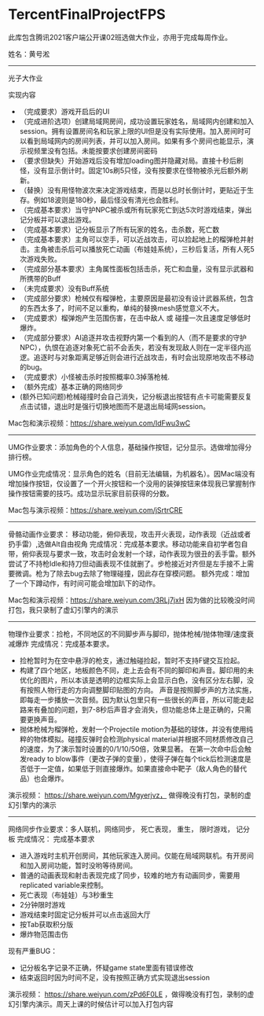 # TercentFinalProjectFPS
此库包含腾讯2021客户端公开课02班选做大作业，亦用于完成每周作业。

姓名：黄号淞

-------------------------------------------------------------------------------------------
光子大作业

实现内容
- （完成要求）游戏开启后的UI
- （完成进阶选项）创建局域网房间，成功设置玩家姓名，局域网内创建和加入session。拥有设置房间名和玩家上限的UI但是没有实际使用。加入房间时可以看到局域网内的房间列表，并可以加入房间。如果有多个房间也能显示，演示视频里没有包括。未能按要求创建房间密码
- （要求但缺失）开始游戏后没有增加loading图并隐藏对局。直接十秒后刷怪，没有显示倒计时。固定10s刷5只怪，没有按要求在怪物被杀光后额外刷新。
-  （替换）没有用怪物波次来决定游戏结束，而是以总时长倒计时，更贴近于生存。例如18波则是180秒，最后怪没有清光也会胜利。
-  （完成基本要求）当守护NPC被杀或所有玩家死亡到达5次时游戏结束，弹出记分板并可以退出游戏。
-  （完成基本要求）记分板显示了所有玩家的姓名，击杀数，死亡数
-  （完成基本要求）主角可以空手，可以近战攻击，可以捡起地上的榴弹枪并射击。主角被击杀后可以播放死亡动画（布娃娃系统），三秒后复活，所有人死5次游戏失败。
-  （完成部分基本要求）主角属性面板包括击杀，死亡和血量，没有显示武器和所携带的Buff
-  （未完成要求）没有Buff系统
-  （完成部分要求）枪械仅有榴弹枪，主要原因是最初没有设计武器系统，包含的东西太多了，时间不足以重构，单纯的替换mesh感觉意义不大。
-  （完成要求）榴弹炮产生范围伤害，在击中敌人 或 碰撞一次且速度足够低时爆炸。
-  （完成部分要求）AI追逐并攻击视野内第一个看到的人（而不是要求的守护NPC），仇恨在追逐对象死亡前不会丢失，若没有发现敌人则在一定半径内巡逻。追逐时与对象距离足够近则会进行近战攻击，有时会出现原地攻击不移动的bug。
-  （完成要求）小怪被击杀时按照概率0.3掉落枪械.
-  （额外完成）基本正确的网络同步
-  (额外已知问题)枪械碰撞时会自己消失，记分板退出按钮有点卡可能需要反复点击试错，退出时是强行切换地图而不是退出局域网session。

Mac包和演示视频：https://share.weiyun.com/IdFwu3wC

------------------------------------------------------------------------------------
UMG作业要求：添加角色的个人信息，基础操作按钮，记分显示。选做增加得分排行榜。

UMG作业完成情况：显示角色的姓名（目前无法编辑，为机器名）。因Mac端没有增加操作按钮，仅设置了一个开火按钮和一个没用的装弹按钮来体现我已掌握制作操作按钮需要的技巧。成功显示玩家目前获得的分数。

Mac包与演示视频：https://share.weiyun.com/jSrtrCRE

-------------------------------------------------------------------------------------------
骨骼动画作业要求： 移动功能，俯仰表现，攻击开火表现，动作表现（近战或者扔手雷）,选做Alt自由视角
完成情况：完成基本要求。移动功能来自初学者包自带，俯仰表现与要求一致，攻击时会发射一个球，动作表现为很丑的丢手雷。额外尝试了不持枪Idle和持刀但动画表现不佳就删了。步枪接近对齐但是左手接不上需要微调。枪为了除去bug去除了物理碰撞，因此存在穿模问题。
额外完成：增加了一个下蹲动作，有时间可能会增加趴下的动作。

Mac包和演示视频：https://share.weiyun.com/3RLj7jxH 因为做的比较晚没时间打包，我只录制了虚幻引擎内的演示

-------------------------------------------------------------------------------------------
物理作业要求：捡枪，不同地区的不同脚步声与脚印，抛体枪械/抛体物理/速度衰减爆炸
完成情况：完成基本要求。
- 捡枪暂时为在空中悬浮的枪支，通过触碰捡起，暂时不支持F键交互捡起。
- 构建了四个地区，地板颜色不同，走上去会有不同的脚印和声音。脚印用的未优化的图片，所以本该是透明的边框实际上会显示白色，没有区分左右脚，没有按照人物行走的方向调整脚印贴图的方向。
  声音是按照脚步声的方法实施，即每走一步播放一次音频。因为默认包里只有一些很长的声音，所以可能走起路来有叠加的问题，到7-8秒后声音才会消失，但功能总体上是正确的，只需要更换声音。
- 抛体枪械为榴弹枪，发射一个Projectile motion为基础的球体，并没有使用纯粹的物体模拟。碰撞反弹时会检测physical material并根据不同材质修改自己的速度，为了演示暂时设置的0/1/10/50倍，效果显著。
  在第一次命中后会触发ready to blow事件（更改子弹的变量），使得子弹在每个tick后检测速度是否低于一定值，如果低于则直接爆炸。如果直接命中靶子（敌人角色的替代品）也会爆炸。
  
演示视频： https://share.weiyun.com/Mgyerjvz， 做得晚没有打包，录制的虚幻引擎内的演示

-------------------------------------------------------------------------------------------
网络同步作业要求：多人联机，网络同步， 死亡表现， 重生， 限时游戏， 记分板
完成情况： 完成基本要求
- 进入游戏时主机开创房间，其他玩家连入房间。仅能在局域网联机。有开房间和加入房间功能，暂时没哟等待房间。
- 普通的动画表现和射击表现完成了同步，较难的地方有动画同步，需要用replicated variable来控制。
- 死亡表现（布娃娃）与3秒重生
- 2分钟限时游戏
- 游戏结束时固定记分板并可以点击返回大厅
- 按Tab获取积分版
- 爆炸物范围击伤

现有严重BUG：
- 记分板名字记录不正确，怀疑game state里面有错误修改
- 结束返回时因为时间不足，没有按照正确方式实现退出session

演示视频： https://share.weiyun.com/zPd6F0LE ，做得晚没有打包，录制的虚幻引擎内演示。周天上课的时候估计可以加入打包内容



